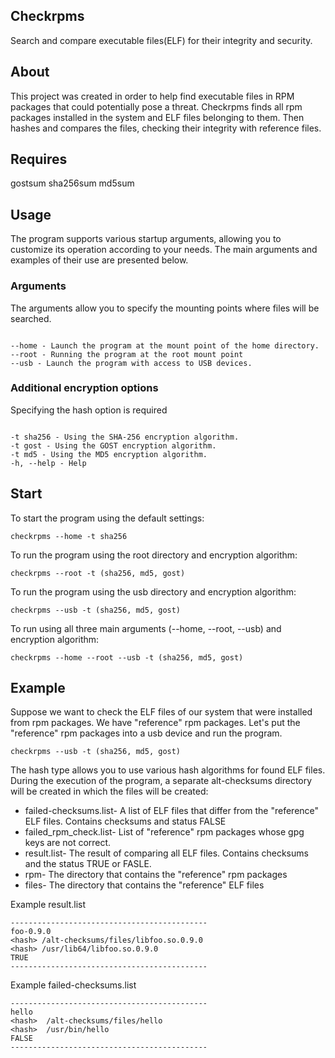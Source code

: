 ## Checkrpms

Search and compare executable files(ELF) for their integrity and security.


## About 
This project was created in order to help find executable files in RPM packages that could potentially pose a threat. 
Checkrpms finds all rpm packages installed in the system and ELF files belonging to them.
Then hashes and compares the files, checking their integrity with reference files.

## Requires

gostsum
sha256sum
md5sum

## Usage

The program supports various startup arguments, allowing you to customize its operation according to your needs. 
The main arguments and examples of their use are presented below.

### Arguments

The arguments allow you to specify the mounting points where files will be searched.
```

--home - Launch the program at the mount point of the home directory.
--root - Running the program at the root mount point
--usb - Launch the program with access to USB devices.
```

### Additional encryption options

Specifying the hash option is required 
```

-t sha256 - Using the SHA-256 encryption algorithm.
-t gost - Using the GOST encryption algorithm.
-t md5 - Using the MD5 encryption algorithm.
-h, --help - Help
```

## Start

To start the program using the default settings:
```
checkrpms --home -t sha256
```

To run the program using the root directory and encryption algorithm:
```
checkrpms --root -t (sha256, md5, gost)
```
To run the program using the usb directory and encryption algorithm:
```
checkrpms --usb -t (sha256, md5, gost)
```

To run using all three main arguments (--home, --root, --usb) and encryption algorithm:
```
checkrpms --home --root --usb -t (sha256, md5, gost)
```
## Example
Suppose we want to check the ELF files of our system that were installed from rpm packages.
We have "reference" rpm packages. Let's put the "reference" rpm packages into a usb device and run the program.
```
checkrpms --usb -t (sha256, md5, gost)
```
The hash type allows you to use various hash algorithms for found ELF files.  
During the execution of the program, a separate alt-checksums directory will be created in which the files will be created:

* failed-checksums.list-  A list of ELF files that differ from the "reference" ELF files.  Contains checksums and status FALSE
* failed_rpm_check.list-  List of "reference" rpm packages whose gpg keys are not correct.
* result.list-            The result of comparing all ELF files. Contains checksums and the status TRUE or FASLE.
* rpm-                    The directory that contains the "reference" rpm packages
* files-                  The directory that contains the "reference" ELF files

Example result.list 
```
--------------------------------------------
foo-0.9.0
<hash> /alt-checksums/files/libfoo.so.0.9.0
<hash> /usr/lib64/libfoo.so.0.9.0
TRUE
--------------------------------------------
```
Example failed-checksums.list
```
--------------------------------------------
hello
<hash>  /alt-checksums/files/hello
<hash>  /usr/bin/hello
FALSE
--------------------------------------------
```





